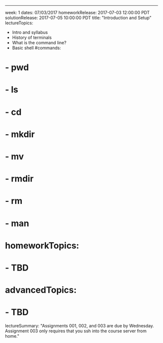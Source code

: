 ---
week: 1
dates: 07/03/2017
homeworkRelease: 2017-07-03 12:00:00 PDT
solutionRelease: 2017-07-05 10:00:00 PDT
title: "Introduction and Setup"
lectureTopics:
  - Intro and syllabus
  - History of terminals
  - What is the command line?
  - Basic shell
#commands:
#  - pwd
#  - ls
#  - cd
#  - mkdir
#  - mv
#  - rmdir
#  - rm
#  - man
# homeworkTopics:
#   - TBD
# advancedTopics:
#   - TBD
lectureSummary: "Assignments 001, 002, and 003 are due by Wednesday. Assignment 003 only requires that you ssh into the course server from home."

